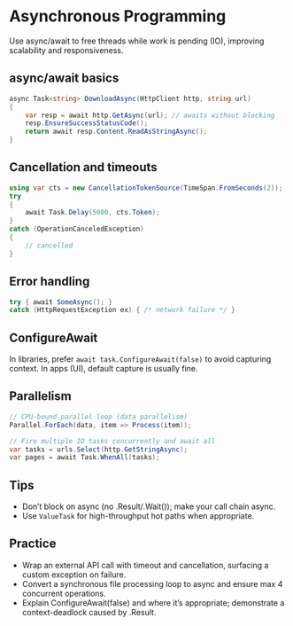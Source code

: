 # Asynchronous Programming

Use async/await to free threads while work is pending (IO), improving scalability and responsiveness.

## async/await basics
```csharp
async Task<string> DownloadAsync(HttpClient http, string url)
{
	var resp = await http.GetAsync(url); // awaits without blocking
	resp.EnsureSuccessStatusCode();
	return await resp.Content.ReadAsStringAsync();
}
```

## Cancellation and timeouts
```csharp
using var cts = new CancellationTokenSource(TimeSpan.FromSeconds(2));
try
{
	await Task.Delay(5000, cts.Token);
}
catch (OperationCanceledException)
{
	// cancelled
}
```

## Error handling
```csharp
try { await SomeAsync(); }
catch (HttpRequestException ex) { /* network failure */ }
```

## ConfigureAwait
In libraries, prefer `await task.ConfigureAwait(false)` to avoid capturing context. In apps (UI), default capture is usually fine.

## Parallelism
```csharp
// CPU-bound parallel loop (data parallelism)
Parallel.ForEach(data, item => Process(item));

// Fire multiple IO tasks concurrently and await all
var tasks = urls.Select(http.GetStringAsync);
var pages = await Task.WhenAll(tasks);
```

## Tips
- Don’t block on async (no .Result/.Wait()); make your call chain async.
- Use `ValueTask` for high-throughput hot paths when appropriate.

## Practice
- Wrap an external API call with timeout and cancellation, surfacing a custom exception on failure.
- Convert a synchronous file processing loop to async and ensure max 4 concurrent operations.
- Explain ConfigureAwait(false) and where it’s appropriate; demonstrate a context-deadlock caused by .Result.
